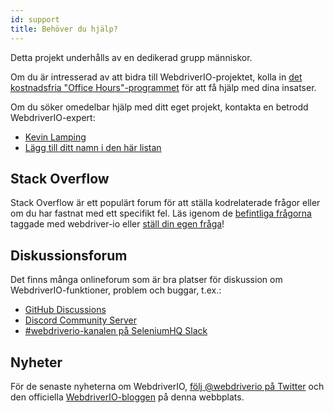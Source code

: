 ```yaml
---
id: support
title: Behöver du hjälp?
---
```


Detta projekt underhålls av en dedikerad grupp människor.

Om du är intresserad av att bidra till WebdriverIO-projektet, kolla in [det kostnadsfria "Office Hours"-programmet](/blog/2020/07/01/office-hours) för att få hjälp med dina insatser.

Om du söker omedelbar hjälp med ditt eget projekt, kontakta en betrodd WebdriverIO-expert:

- [Kevin Lamping](https://www.codementor.io/@kevinlamping)
- [Lägg till ditt namn i den här listan](https://github.com/webdriverio/webdriverio/edit/master/website/docs/Support.md)

## Stack Overflow

Stack Overflow är ett populärt forum för att ställa kodrelaterade frågor eller om du har fastnat med ett specifikt fel. Läs igenom de [befintliga frågorna](https://stackoverflow.com/questions/tagged/webdriver-io) taggade med webdriver-io eller [ställ din egen fråga](https://stackoverflow.com/questions/ask?tags=webdriver-io)!

## Diskussionsforum

Det finns många onlineforum som är bra platser för diskussion om WebdriverIO-funktioner, problem och buggar, t.ex.:

- [GitHub Discussions](https://github.com/webdriverio/webdriverio/discussions)
- [Discord Community Server](https://discord.webdriver.io)
- [#webdriverio-kanalen på SeleniumHQ Slack](https://join.slack.com/t/seleniumhq/shared_invite/zt-vv33sc0w-VKKQop3WDV_lfrLXGGHvDw)

## Nyheter

För de senaste nyheterna om WebdriverIO, [följ @webdriverio på Twitter](https://twitter.com/webdriverio) och den officiella [WebdriverIO-bloggen](/blog) på denna webbplats.